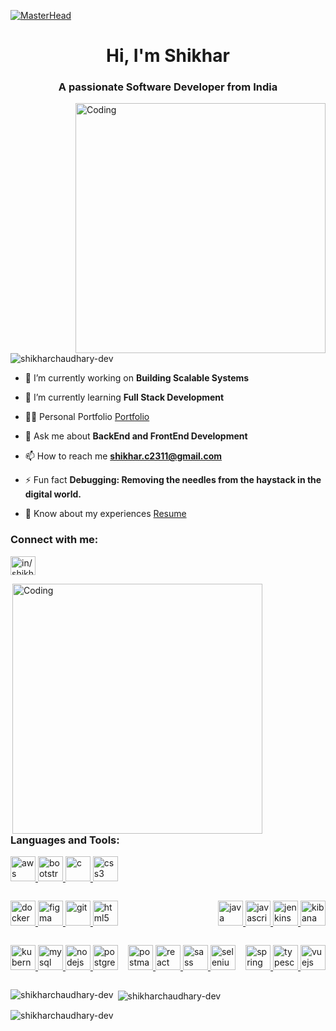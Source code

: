 [![MasterHead](https://camo.githubusercontent.com/2e23eadb7dca33af997b793f89ca195fb1be47a4e4f278b5c028ae102c8d8c33/68747470733a2f2f7777772e61726b61736f667477617265732e636f6d2f626c6f672f77702d636f6e74656e742f75706c6f6164732f323032312f30312f6865616465725f62616e6e65722d322e6a7067)](https://shikharchaudhary-dev.io)

<h1 align="center">Hi, I'm Shikhar</h1>
<h3 align="center">A passionate Software Developer from India</h3>
<img align="right" alt="Coding" width="400"
    src="https://raw.githubusercontent.com/punitkmryh/punitkmryh/master/Developer.gif">

<p align="left"> <img
        src="https://komarev.com/ghpvc/?username=shikharchaudhary-dev&label=Profile%20views&color=0e75b6&style=flat"
        alt="shikharchaudhary-dev" /> </p>

- 🔭 I’m currently working on **Building Scalable Systems**

- 🌱 I’m currently learning **Full Stack Development**

- 👨‍💻 Personal Portfolio
[Portfolio](https://shikharchaudhary-dev.github.io/Portfolio/Portfolio.html)

- 💬 Ask me about **BackEnd and FrontEnd Development**

- 📫 How to reach me **shikhar.c2311@gmail.com**

- ⚡ Fun fact **Debugging: Removing the needles from the haystack in the digital world.**

- 📄 Know about my experiences [Resume](https://drive.google.com/file/d/1TlPosgavpXWUNdL56q3Lkyb_Mx57SVH1/view?usp=sharing)

<h3 align="left">Connect with me:</h3>
<p align="left">
    <a href="https://linkedin.com/in/in/shikharchaudhary2311" target="blank"><img align="center"
            src="https://cdn-icons-png.flaticon.com/256/174/174857.png"
            alt="in/shikharchaudhary2311" height="30" width="40" /></a>
</p>


<div style="display: flex; flex-wrap: wrap; justify-content: space-between;">
    <div>
        <img align="right" alt="Coding" width="400"
    src="https://www.boardinfinity.com/blog/content/images/2023/01/Frontend-vs-Backend.png">
        <h3 align="left">Languages and Tools:</h3>
        <p align="left"  >
            <a href="https://aws.amazon.com" target="_blank" rel="noreferrer"> <img
            src="https://upload.wikimedia.org/wikipedia/commons/thumb/9/93/Amazon_Web_Services_Logo.svg/1024px-Amazon_Web_Services_Logo.svg.png"
            alt="aws" width="40" height="40" /> </a>
    <a href="https://getbootstrap.com" target="_blank" rel="noreferrer"> <img
            src="https://upload.wikimedia.org/wikipedia/commons/thumb/b/b2/Bootstrap_logo.svg/1280px-Bootstrap_logo.svg.png"
            alt="bootstrap" width="40" height="40" /> </a>
    <a href="https://www.cprogramming.com/" target="_blank" rel="noreferrer"> <img
            src="https://upload.wikimedia.org/wikipedia/commons/thumb/1/18/C_Programming_Language.svg/695px-C_Programming_Language.svg.png"
            alt="c" width="40" height="40" /> </a>
    <a href="https://www.w3schools.com/css/" target="_blank" rel="noreferrer"> <img
            src="https://upload.wikimedia.org/wikipedia/commons/thumb/6/62/CSS3_logo.svg/1024px-CSS3_logo.svg.png"
            alt="css3" width="40" height="40" /> </a>
        </p>
    </div>
    <div>
        <p align="left">
             <a href="https://www.docker.com/" target="_blank" rel="noreferrer"> <img
            src="https://i.pinimg.com/originals/5c/bb/a7/5cbba74b40ec0c0ce77b3db3ec1a5e05.png" alt="docker" width="40"
            height="40" /> </a>
    <a href="https://www.figma.com/" target="_blank" rel="noreferrer"> <img
            src="https://www.vectorlogo.zone/logos/figma/figma-icon.svg" alt="figma" width="40" height="40" /> </a>
    <a href="https://git-scm.com/" target="_blank" rel="noreferrer"> <img
            src="https://www.vectorlogo.zone/logos/git-scm/git-scm-icon.svg" alt="git" width="40" height="40" /> </a> <a
        href="https://www.w3schools.com/html/default.asp" target="_blank" rel="noreferrer"> <img
            src="https://upload.wikimedia.org/wikipedia/commons/thumb/6/61/HTML5_logo_and_wordmark.svg/512px-HTML5_logo_and_wordmark.svg.png"
            alt="html5" width="40" height="40" /> </a> 
        </p>
    </div>
    <div>
        <p align="left">
           <a href="https://www.java.com" target="_blank" rel="noreferrer">
        <img src="https://cdn.worldvectorlogo.com/logos/java.svg"
            alt="java" width="40" height="40" /> </a> <a href="https://developer.mozilla.org/en-US/docs/Web/JavaScript"
        target="_blank" rel="noreferrer"> <img
            src="https://upload.wikimedia.org/wikipedia/commons/thumb/b/ba/Javascript_badge.svg/1200px-Javascript_badge.svg.png"
            alt="javascript" width="40" height="40" /> </a> <a href="https://www.jenkins.io" target="_blank"
        rel="noreferrer"> <img src="https://www.vectorlogo.zone/logos/jenkins/jenkins-icon.svg" alt="jenkins" width="40"
            height="40" /> </a> <a href="https://www.elastic.co/kibana" target="_blank" rel="noreferrer"> <img
            src="https://www.vectorlogo.zone/logos/elasticco_kibana/elasticco_kibana-icon.svg" alt="kibana" width="40"
            height="40" /> </a> 
        </p>
    </div>
    <div>
        <p align="left">
           <a href="https://kubernetes.io" target="_blank" rel="noreferrer"> <img
            src="https://www.vectorlogo.zone/logos/kubernetes/kubernetes-icon.svg" alt="kubernetes" width="40"
            height="40" /> </a> <a href="https://www.mysql.com/" target="_blank" rel="noreferrer"> <img
            src="https://upload.wikimedia.org/wikipedia/commons/thumb/b/b2/Database-mysql.svg/1200px-Database-mysql.svg.png"
            alt="mysql" width="40" height="40" /> </a> <a href="https://nodejs.org" target="_blank" rel="noreferrer">
        <img src="https://upload.wikimedia.org/wikipedia/commons/thumb/d/d9/Node.js_logo.svg/2560px-Node.js_logo.svg.png"
            alt="nodejs" width="40" height="40" /> </a> <a href="https://www.postgresql.org" target="_blank"
        rel="noreferrer"> <img
            src="https://upload.wikimedia.org/wikipedia/commons/thumb/2/29/Postgresql_elephant.svg/1985px-Postgresql_elephant.svg.png"
            alt="postgresql" width="40" height="40" /> </a>
        </p>
    </div>
    <div>
        <p align="left">
            <a href="https://postman.com" target="_blank"
        rel="noreferrer"> <img src="https://www.vectorlogo.zone/logos/getpostman/getpostman-icon.svg" alt="postman"
            width="40" height="40" /> </a> <a href="https://reactjs.org/" target="_blank" rel="noreferrer"> <img
            src="https://reactnative.dev/img/header_logo.svg" alt="react" width="40" height="40" /> </a> <a
        href="https://sass-lang.com" target="_blank" rel="noreferrer"> <img
            src="https://encrypted-tbn0.gstatic.com/images?q=tbn:ANd9GcQBoZojKyF3vEZChNnBCJc4nFZgzG1ciCl-4pUNB0sqAmvpZu1lFT6UiS95VHAcKOPo_SE&usqp=CAU"
            alt="sass" width="40" height="40" /> </a> <a href="https://www.selenium.dev" target="_blank"
        rel="noreferrer"> <img src="https://upload.wikimedia.org/wikipedia/commons/d/d5/Selenium_Logo.png"
            alt="selenium" width="40" height="40" /> </a> 
        </p>
    </div>
    <div>
        <p align="left">
           <a href="https://spring.io/" target="_blank" rel="noreferrer">
        <img src="https://www.vectorlogo.zone/logos/springio/springio-icon.svg" alt="spring" width="40" height="40" />
    </a> <a href="https://www.typescriptlang.org/" target="_blank" rel="noreferrer"> <img
            src="https://upload.wikimedia.org/wikipedia/commons/thumb/4/4c/Typescript_logo_2020.svg/2048px-Typescript_logo_2020.svg.png"
            alt="typescript" width="40" height="40" /> </a> <a href="https://vuejs.org/" target="_blank"
        rel="noreferrer"> <img
            src="https://upload.wikimedia.org/wikipedia/commons/thumb/9/95/Vue.js_Logo_2.svg/1184px-Vue.js_Logo_2.svg.png"
            alt="vuejs" width="40" height="40" /> </a>
        </p>
    </div>
</div>



<p><img align="left"
        src="https://github-readme-stats.vercel.app/api/top-langs?username=shikharchaudhary-dev&show_icons=true&locale=en&layout=compact"
        alt="shikharchaudhary-dev" /></p>

<p>&nbsp;<img align="center"
        src="https://github-readme-stats.vercel.app/api?username=shikharchaudhary-dev&show_icons=true&locale=en"
        alt="shikharchaudhary-dev" /></p>

<p><img align="center" src="https://github-readme-streak-stats.herokuapp.com/?user=shikharchaudhary-dev&"
        alt="shikharchaudhary-dev" /></p>
